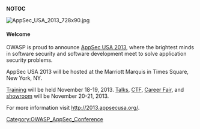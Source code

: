 __NOTOC__

![AppSec_USA_2013_728x90.jpg](AppSec_USA_2013_728x90.jpg
"AppSec_USA_2013_728x90.jpg")

#### Welcome

OWASP is proud to announce [AppSec
USA 2013](http://2013.appsecusa.org/), where the brightest minds in
software security and software development meet to solve application
security problems.

AppSec USA 2013 will be hosted at the Marriott Marquis in Times Square,
New York, NY.

[Training](http://appsecusa.org/2013/training/) will be held November
18-19, 2013. [Talks](http://appsecusa.org/2013/speakers/),
[CTF](http://appsecusa.org/2013/activities/ctf/), [Career
Fair](http://appsecusa.org/2013/activities/career-fair/), and
[showroom](http://appsecusa.org/2013/sponsors/) will be November 20-21,
2013.

For more information visit <http://2013.appsecusa.org/>.

[Category:OWASP_AppSec_Conference](Category:OWASP_AppSec_Conference "wikilink")